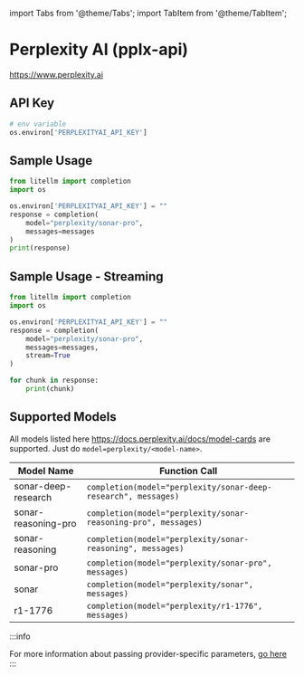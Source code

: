 import Tabs from '@theme/Tabs';
import TabItem from '@theme/TabItem';

# Perplexity AI (pplx-api)
https://www.perplexity.ai

## API Key
```python
# env variable
os.environ['PERPLEXITYAI_API_KEY']
```

## Sample Usage
```python
from litellm import completion
import os

os.environ['PERPLEXITYAI_API_KEY'] = ""
response = completion(
    model="perplexity/sonar-pro", 
    messages=messages
)
print(response)
```

## Sample Usage - Streaming
```python
from litellm import completion
import os

os.environ['PERPLEXITYAI_API_KEY'] = ""
response = completion(
    model="perplexity/sonar-pro", 
    messages=messages,
    stream=True
)

for chunk in response:
    print(chunk)
```


## Supported Models
All models listed here https://docs.perplexity.ai/docs/model-cards are supported.  Just do `model=perplexity/<model-name>`.

| Model Name               | Function Call                                                                                                                                                      |
|--------------------------|------------------------------------------------------------------------------------------------------------------------------------------------------------------|
| sonar-deep-research | `completion(model="perplexity/sonar-deep-research", messages)` | 
| sonar-reasoning-pro | `completion(model="perplexity/sonar-reasoning-pro", messages)` | 
| sonar-reasoning | `completion(model="perplexity/sonar-reasoning", messages)` | 
| sonar-pro | `completion(model="perplexity/sonar-pro", messages)` | 
| sonar | `completion(model="perplexity/sonar", messages)` | 
| r1-1776 | `completion(model="perplexity/r1-1776", messages)` | 






:::info

For more information about passing provider-specific parameters, [go here](../completion/provider_specific_params.md)
:::
